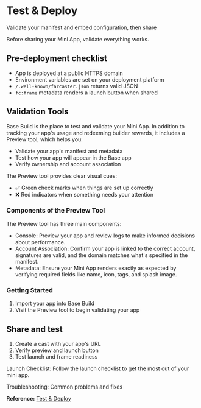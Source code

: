 # Test & Deploy

Validate your manifest and embed configuration, then share

Before sharing your Mini App, validate everything works.

## Pre-deployment checklist

- App is deployed at a public HTTPS domain
- Environment variables are set on your deployment platform
- `/.well-known/farcaster.json` returns valid JSON
- `fc:frame` metadata renders a launch button when shared

## Validation Tools

Base Build is the place to test and validate your Mini App. In addition to tracking your app's usage and redeeming builder rewards, it includes a Preview tool, which helps you:

- Validate your app's manifest and metadata
- Test how your app will appear in the Base app
- Verify ownership and account association

The Preview tool provides clear visual cues:
- ✅ Green check marks when things are set up correctly
- ❌ Red indicators when something needs your attention

### Components of the Preview Tool

The Preview tool has three main components:

- Console: Preview your app and review logs to make informed decisions about performance.
- Account Association: Confirm your app is linked to the correct account, signatures are valid, and the domain matches what's specified in the manifest.
- Metadata: Ensure your Mini App renders exactly as expected by verifying required fields like name, icon, tags, and splash image.

### Getting Started

1. Import your app into Base Build
2. Visit the Preview tool to begin validating your app

## Share and test

1. Create a cast with your app's URL
2. Verify preview and launch button
3. Test launch and frame readiness

Launch Checklist: Follow the launch checklist to get the most out of your mini app.

Troubleshooting: Common problems and fixes

**Reference:** [Test & Deploy](https://docs.base.org/cookbook/minikit/test-and-deploy)